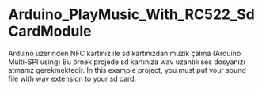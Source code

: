 # Arduino_PlayMusic_With_RC522_SdCardModule
Arduino üzerinden NFC kartınız ile sd kartınızdan müzik çalma (Arduino Multi-SPI using)
Bu örnek projede sd kartınıza wav uzantılı ses dosyanızı atmanız gerekmektedir. 
In this example project, you must put your sound file with wav extension to your sd card.
